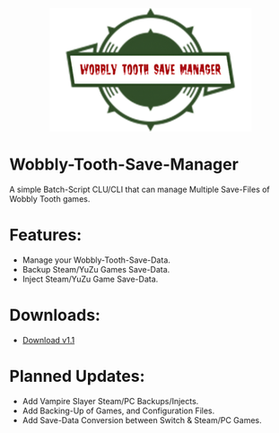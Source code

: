 <p align="center">
 <p align="center">
    <img width="360" height="220" src="1jojVVCOMkX9Wyrexe4hGfO0aTS8F5UEGSk2ZwCWEPoBQRwX580acp46E5JwtcuAUGihYIdMY5iiF4R8VL1VsgqjKMP4xHWXZzCwBQbhZRC5gLkuSWvOd-transformed.png" alt="Wobbly Tooth Save Manager.">
</p>



# Wobbly-Tooth-Save-Manager
A simple Batch-Script CLU/CLI that can manage Multiple Save-Files of Wobbly Tooth games.

# Features:
- Manage your Wobbly-Tooth-Save-Data.
- Backup Steam/YuZu Games Save-Data.
- Inject Steam/YuZu Game Save-Data.

# Downloads:
- [Download v1.1](https://github.com/Cracko298/Wobbly-Tooth-Save-Manager/releases/download/v1.1-release-1/Wobbly-Tooth-Save-Manager.zip)








# Planned Updates:
- Add Vampire Slayer Steam/PC Backups/Injects.
- Add Backing-Up of Games, and Configuration Files.
- Add Save-Data Conversion between Switch & Steam/PC Games.
